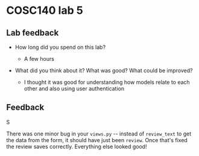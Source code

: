 # COSC140 lab 5

## Lab feedback

 * How long did you spend on this lab?
	 * A few hours

 * What did you think about it?  What was good?  What could be improved?
	 * I thought it was good for understanding how models relate to each other and also using user authentication

## Feedback

S

There was one minor bug in your `views.py` -- instead of `review_text` to get the data from the form, it should have just been `review`.  Once that's fixed the review saves correctly.  Everything else looked good!

